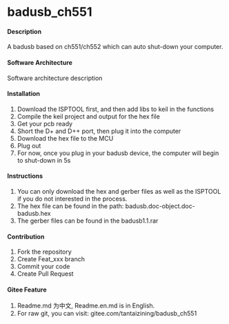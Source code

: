 # badusb_ch551

#### Description
A badusb based on ch551/ch552 which can auto shut-down your computer.

#### Software Architecture
Software architecture description

#### Installation

1.  Download the ISPTOOL first, and then add libs to keil in the functions
2.  Compile the keil project and output for the hex file
3.  Get your pcb ready 
4.  Short the D+ and D++ port, then plug it into the computer
5.  Download the hex file to the MCU
6.  Plug out
7.  For now, once you plug in your badusb device, the computer will begin to shut-down in 5s

#### Instructions

1.  You can only download the hex and gerber files as well as the ISPTOOL if you do not interested in the process.
2.  The hex file can be found in the path: badusb.doc-object.doc-badusb.hex
3.  The gerber files can be found in the badusb1.1.rar

#### Contribution

1.  Fork the repository
2.  Create Feat_xxx branch
3.  Commit your code
4.  Create Pull Request


#### Gitee Feature

1.  Readme.md 为中文, Readme.en.md is in English.
2.  For raw git, you can visit: gitee.com/tantaizining/badusb_ch551

